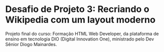 ﻿# Desafio de Projeto 3: Recriando o Wikipedia com um layout moderno
 Projeto final do curso: Formação HTML Web Developer, da plataforma de ensino em tecnologia DIO (Digital Innovation One), ministrado pelo Dev Sênior Diogo Mainardes.
